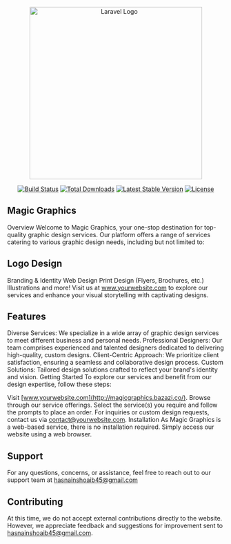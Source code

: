 <p align="center"><a href="https://laravel.com" target="_blank"><img src="https://raw.githubusercontent.com/laravel/art/master/logo-lockup/5%20SVG/2%20CMYK/1%20Full%20Color/laravel-logolockup-cmyk-red.svg" width="400" alt="Laravel Logo"></a></p>

<p align="center">
<a href="https://github.com/laravel/framework/actions"><img src="https://github.com/laravel/framework/workflows/tests/badge.svg" alt="Build Status"></a>
<a href="https://packagist.org/packages/laravel/framework"><img src="https://img.shields.io/packagist/dt/laravel/framework" alt="Total Downloads"></a>
<a href="https://packagist.org/packages/laravel/framework"><img src="https://img.shields.io/packagist/v/laravel/framework" alt="Latest Stable Version"></a>
<a href="https://packagist.org/packages/laravel/framework"><img src="https://img.shields.io/packagist/l/laravel/framework" alt="License"></a>
</p>

## Magic Graphics
Overview
Welcome to Magic Graphics, your one-stop destination for top-quality graphic design services. Our platform offers a range of services catering to various graphic design needs, including but not limited to:

## Logo Design
Branding & Identity
Web Design
Print Design (Flyers, Brochures, etc.)
Illustrations
and more!
Visit us at www.yourwebsite.com to explore our services and enhance your visual storytelling with captivating designs.

## Features
Diverse Services: We specialize in a wide array of graphic design services to meet different business and personal needs.
Professional Designers: Our team comprises experienced and talented designers dedicated to delivering high-quality, custom designs.
Client-Centric Approach: We prioritize client satisfaction, ensuring a seamless and collaborative design process.
Custom Solutions: Tailored design solutions crafted to reflect your brand's identity and vision.
Getting Started
To explore our services and benefit from our design expertise, follow these steps:

Visit [www.yourwebsite.com](http://magicgraphics.bazazi.co/).
Browse through our service offerings.
Select the service(s) you require and follow the prompts to place an order.
For inquiries or custom design requests, contact us via contact@yourwebsite.com.
Installation
As Magic Graphics is a web-based service, there is no installation required. Simply access our website using a web browser.

## Support
For any questions, concerns, or assistance, feel free to reach out to our support team at hasnainshoaib45@gmail.com

## Contributing
At this time, we do not accept external contributions directly to the website. However, we appreciate feedback and suggestions for improvement sent to hasnainshoaib45@gmail.com.

